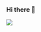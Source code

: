 ### Hi there 👋

<!--
**Gasso21/Gasso21** is a ✨ _special_ ✨ repository because its `README.md` (this file) appears on your GitHub profile.

Here are some ideas to get you started:

- 🔭 I’m currently working on ...
- 🌱 I’m currently learning ...
- 👯 I’m looking to collaborate on ...
- 🤔 I’m looking for help with ...
- 💬 Ask me about ...
- 📫 How to reach me: ...
- 😄 Pronouns: ...
- ⚡ Fun fact: ...
-->

<a href="https://mail.google.com/mail/?view=cm&amp;fs=1&amp;to=jhjung1227@gmail.com" target="_blank"><img src="https://img.shields.io/badge/jhjung1227@gmail.com-critical?style=social&logo=#EA4335&logoColor=critical"/></a>
